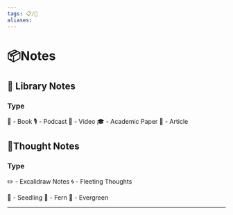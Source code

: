 ```yaml
---
tags: 📋/📒
aliases:
---
```

# 📦Notes

## 📝 Library Notes

### Type 
📘  - Book
🎙️  - Podcast 
🎥 - Video
🎓 - Academic Paper
📃 - Article

## 💭Thought Notes
### Type
✏️ - Excalidraw Notes
🌀 - Fleeting Thoughts

🌱 - Seedling
🌿 - Fern
🌲 - Evergreen

---

